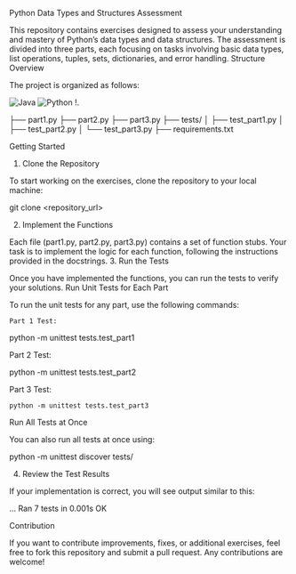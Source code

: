 Python Data Types and Structures Assessment

This repository contains exercises designed to assess your understanding and mastery of Python’s data types and data structures. The assessment is divided into three parts, each focusing on tasks involving basic data types, list operations, tuples, sets, dictionaries, and error handling.
Structure Overview

The project is organized as follows:

![Java](https://img.shields.io/badge/java-%23ED8B00.svg?style=for-the-badge&logo=openjdk&logoColor=white) ![Python](https://img.shields.io/badge/python-3670A0?style=for-the-badge&logo=python&logoColor=ffdd54) !.

├── part1.py
├── part2.py
├── part3.py
├── tests/
│   ├── test_part1.py
│   ├── test_part2.py
│   └── test_part3.py
├── requirements.txt

Getting Started
1. Clone the Repository

To start working on the exercises, clone the repository to your local machine:

git clone <repository_url>

2. Implement the Functions

Each file (part1.py, part2.py, part3.py) contains a set of function stubs. Your task is to implement the logic for each function, following the instructions provided in the docstrings.
3. Run the Tests

Once you have implemented the functions, you can run the tests to verify your solutions.
Run Unit Tests for Each Part

To run the unit tests for any part, use the following commands:

    Part 1 Test:

python -m unittest tests.test_part1

Part 2 Test:

python -m unittest tests.test_part2

Part 3 Test:

    python -m unittest tests.test_part3

Run All Tests at Once

You can also run all tests at once using:

python -m unittest discover tests/

4. Review the Test Results

If your implementation is correct, you will see output similar to this:

...
Ran 7 tests in 0.001s
OK

Contribution

If you want to contribute improvements, fixes, or additional exercises, feel free to fork this repository and submit a pull request. Any contributions are welcome!
